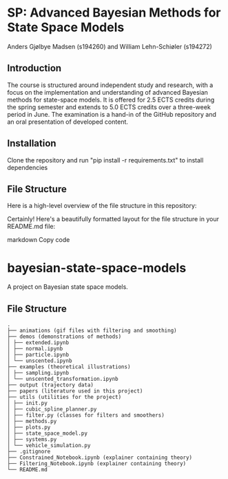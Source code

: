 # SP: Advanced Bayesian Methods for State Space Models

Anders Gjølbye Madsen (s194260) and William Lehn-Schiøler (s194272)

## Introduction

The course is structured around independent study and research, with a focus on the implementation and
understanding of advanced Bayesian methods for state-space models. It is offered for 2.5 ECTS credits during
the spring semester and extends to 5.0 ECTS credits over a three-week period in June. The examination is a
hand-in of the GitHub repository and an oral presentation of developed content.

## Installation

Clone the repository and run "pip install -r requirements.txt" to install dependencies

## File Structure

Here is a high-level overview of the file structure in this repository:


Certainly! Here's a beautifully formatted layout for the file structure in your README.md file:

markdown
Copy code
# bayesian-state-space-models

A project on Bayesian state space models.

## File Structure
```
.
├── animations (gif files with filtering and smoothing)
├── demos (demonstrations of methods)
│ ├── extended.ipynb
│ ├── normal.ipynb
│ ├── particle.ipynb
│ └── unscented.ipynb
├── examples (theoretical illustrations)
│ ├── sampling.ipynb
│ └── unscented_transformation.ipynb
├── output (trajectory data)
├── papers (literature used in this project)
├── utils (utilities for the project)
│ ├── init.py
│ ├── cubic_spline_planner.py
│ ├── filter.py (classes for filters and smoothers)
│ ├── methods.py
│ ├── plots.py
│ ├── state_space_model.py
│ ├── systems.py
│ └── vehicle_simulation.py
├── .gitignore
├── Constrained_Notebook.ipynb (explainer containing theory)
├── Filtering_Notebook.ipynb (explainer containing theory)
└── README.md
```
